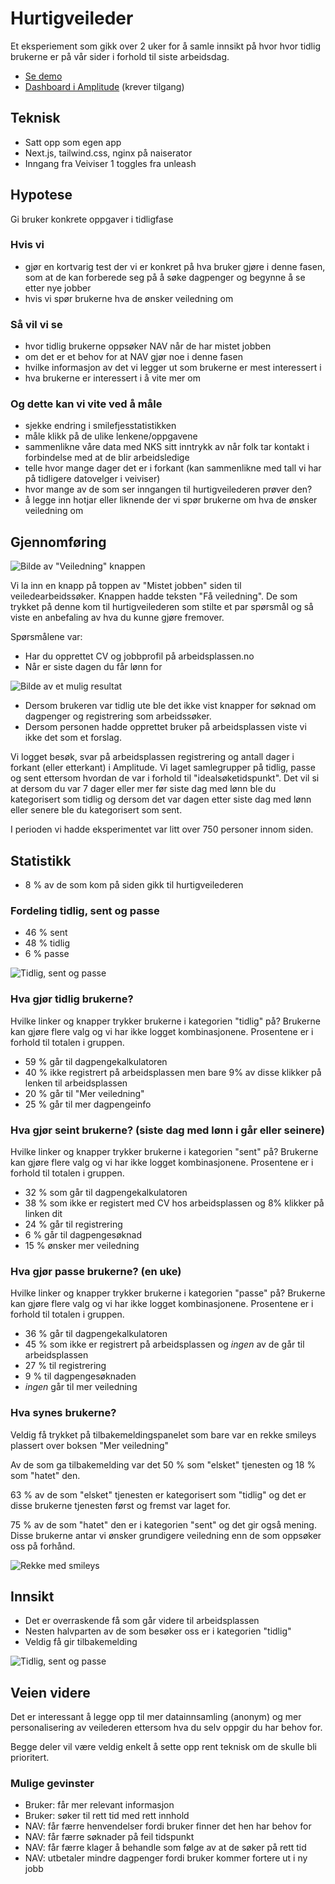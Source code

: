 <div className="container mx-auto mt-2 mb-4 p-4">

# Hurtigveileder

Et eksperiement som gikk over 2 uker for å samle innsikt på hvor hvor tidlig brukerne er på vår sider i forhold til siste arbeidsdag.

- [Se demo](https://hurtigveileder.nav.party)
- [Dashboard i Amplitude](https://analytics.amplitude.com/nav/dashboard/h3llh79) (krever tilgang)

## Teknisk

- Satt opp som egen app
- Next.js, tailwind.css, nginx på naiserator
- Inngang fra Veiviser 1 toggles fra unleash

## Hypotese

Gi bruker konkrete oppgaver i tidligfase

### Hvis vi
- gjør en kortvarig test der vi er konkret på hva bruker gjøre i denne fasen, som at de kan forberede seg på å søke dagpenger og begynne å se etter nye jobber
- hvis vi spør brukerne hva de ønsker veiledning om

### Så vil vi se
- hvor tidlig brukerne oppsøker NAV når de har mistet jobben
- om det er et behov for at NAV gjør noe i denne fasen
- hvilke informasjon av det vi legger ut som brukerne er mest interessert i
- hva brukerne er interessert i å vite mer om

### Og dette kan vi vite ved å måle
- sjekke endring i smilefjesstatistikken
- måle klikk på de ulike lenkene/oppgavene
- sammenlikne våre data med NKS sitt inntrykk av når folk tar kontakt i forbindelse med at de blir arbeidsledige
- telle hvor mange dager det er i forkant (kan sammenlikne med tall vi har på tidligere datovelger i veiviser)
- hvor mange av de som ser inngangen til hurtigveilederen prøver den?
- å legge inn hotjar eller liknende der vi spør brukerne om hva de ønsker veiledning om

## Gjennomføring

![Bilde av "Veiledning" knappen](/images/muligheter/hurtigveileder/inngang-til-hurtigveileder.png)

Vi la inn en knapp på toppen av "Mistet jobben" siden til veiledearbeidssøker.
Knappen hadde teksten "Få veiledning". De som trykket på denne kom til hurtigveilederen som stilte et par spørsmål og så viste en anbefaling av hva du kunne gjøre fremover.

Spørsmålene var:
- Har du opprettet CV og jobbprofil på arbeidsplassen.no
- Når er siste dagen du får lønn for

![Bilde av et mulig resultat](/images/muligheter/hurtigveileder/mulig-resultat-av-veileder.png)

- Dersom brukeren var tidlig ute ble det ikke vist knapper for søknad om dagpenger og registrering som arbeidssøker.
- Dersom personen hadde opprettet bruker på arbeidsplassen viste vi ikke det som et forslag.

Vi logget besøk, svar på arbeidsplassen registrering og antall dager i forkant (eller etterkant) i Amplitude. Vi laget samlegrupper på tidlig, passe og sent ettersom hvordan de var i forhold til "idealsøketidspunkt". Det vil si at dersom du var 7 dager eller mer før siste dag med lønn ble du kategorisert som tidlig og dersom det var dagen etter siste dag med lønn eller senere ble du kategorisert som sent.

I perioden vi hadde eksperimentet var litt over 750 personer innom siden.

## Statistikk

- 8 % av de som kom på siden gikk til hurtigveilederen

### Fordeling tidlig, sent og passe

- 46 % sent
- 48 % tidlig
- 6 % passe

![Tidlig, sent og passe](/images/muligheter/hurtigveileder/besok-og-fordeling.png)
 
### Hva gjør tidlig brukerne?

Hvilke linker og knapper trykker brukerne i kategorien "tidlig" på?
Brukerne kan gjøre flere valg og vi har ikke logget kombinasjonene.
Prosentene er i forhold til totalen i gruppen.

- 59 % går til dagpengekalkulatoren
- 40 % ikke registrert på arbeidsplassen men bare 9% av disse klikker på lenken til arbeidsplassen
- 20 % går til "Mer veiledning"
- 25 % går til mer dagpengeinfo
 
### Hva gjør seint brukerne? (siste dag med lønn i går eller seinere)

Hvilke linker og knapper trykker brukerne i kategorien "sent" på?
Brukerne kan gjøre flere valg og vi har ikke logget kombinasjonene.
Prosentene er i forhold til totalen i gruppen.

- 32 % som går til dagpengekalkulatoren
- 38 % som ikke er registert med CV hos arbeidsplassen og 8% klikker på linken dit
- 24 % går til registrering
- 6 % går til dagpengesøknad
- 15 % ønsker mer veiledning

### Hva gjør passe brukerne? (en uke)

Hvilke linker og knapper trykker brukerne i kategorien "passe" på?
Brukerne kan gjøre flere valg og vi har ikke logget kombinasjonene.
Prosentene er i forhold til totalen i gruppen.

- 36 % går til dagpengekalkulatoren
- 45 % som ikke er registrert på arbeidsplassen og *ingen* av de går til arbeidsplassen
- 27 % til registrering
- 9 % til dagpengesøknaden
- *ingen* går til mer veiledning

### Hva synes brukerne?

Veldig få trykket på tilbakemeldingspanelet som bare var en rekke smileys plassert over boksen "Mer veiledning"

Av de som ga tilbakemelding var det 50 % som "elsket" tjenesten og 18 % som "hatet" den.

63 % av de som "elsket" tjenesten er kategorisert som "tidlig" og det er disse brukerne tjenesten først og fremst var laget for.

75 % av de som "hatet" den er i kategorien "sent" og det gir også mening. Disse brukerne antar vi ønsker grundigere veiledning enn de som oppsøker oss på forhånd.

![Rekke med smileys](/images/muligheter/hurtigveileder/smileys.png)

## Innsikt

- Det er overraskende få som går videre til arbeidsplassen
- Nesten halvparten av de som besøker oss er i kategorien "tidlig"
- Veldig få gir tilbakemelding

![Tidlig, sent og passe](/images/muligheter/hurtigveileder/arbeidsplassen.png)

## Veien videre

Det er interessant å legge opp til mer datainnsamling (anonym) og mer personalisering av veilederen ettersom hva du selv oppgir du har behov for.

Begge deler vil være veldig enkelt å sette opp rent teknisk om de skulle bli prioritert.

### Mulige gevinster

- Bruker: får mer relevant informasjon
- Bruker: søker til rett tid med rett innhold
- NAV: får færre henvendelser fordi bruker finner det hen har behov for
- NAV: får færre søknader på feil tidspunkt
- NAV: får færre klager å behandle som følge av at de søker på rett tid
- NAV: utbetaler mindre dagpenger fordi bruker kommer fortere ut i ny jobb 

</div>